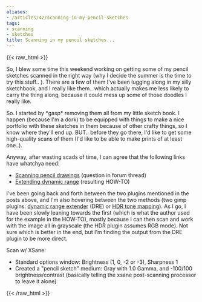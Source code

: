 ```yaml
---
aliases:
- /articles/42/scanning-in-my-pencil-sketches
tags:
- scanning
- sketches
title: Scanning in my pencil sketches...
---
```

{{< raw_html >}}
<p>So, I blew some time this weekend working on getting some of my pencil sketches scanned in the right way (why I decide the summer is the time to try this stuff.. ).  There are a few of them I've been lugging along in my silly sketchbook, and I really like them.. which actually makes me less likely to carry the thing along, because it could mess up some of those doodles I really like.</p>

<p>So. I started by *gasp* removing them all from my little sketch book. I happen (because I'm a dork) to be equipped with things to make a nice portfolio with these sketches in them because of other crafty things, so I know where they'll end up. BUT.. before they go there, I'd like to get some  high-quality scans of them (I'd like to be able to make prints of at least one..).</p>

<p>Anyway, after wasting scads of time, I can agree that the following links have whatchya need:
<ul>
<li><a href="http://www.wesnoth.org/forum/viewtopic.php?p=237028&amp;sid=9841f0d9a9a1446da796982b57d54420">Scanning pencil drawings</a> (question in forum thread)</li>
<li><a href="http://www.wesnoth.org/wiki/Extending_dynamic_range">Extending dynamic range</a> (resulting HOW-TO)</li>
</ul></p>
<!--more-->
<p>I've been going back and forth between the two plugins mentioned in the posts above, and I'm also hovering between the two methods (two gimp plugins: <a href="http://www.trsqr.net/photokit/dre.html">dynamic range extender</a> (DRE) or <a href="http://registry.gimp.org/plugin?id=9520">HDR tone mapping</a>).  As I go, I have been slowly leaning towards the first (which is what the author used for the example in the HOW-TO), mostly because I can then scan and work with the image all in grayscale (the HDR plugin assumes RGB mode).  Not sure which is better in the end, but I'm finding the output from the DRE plugin to be more direct.</p>

<p>Scan w/ XSane:
<ul>
<li>  Standard options window: Brightness (1, 0, -2 or -3), Sharpness 1</li>
<li>  Created a "pencil sketch" medium: Gray with 1.0 Gamma, and -100/100 brightness/contrast (basically telling the xsane post-scanning processor to leave it alone)</li>
</ul>
</p>
{{< /raw_html >}}

